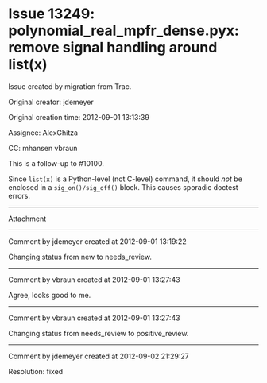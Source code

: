 # Issue 13249: polynomial_real_mpfr_dense.pyx: remove signal handling around list(x)

Issue created by migration from Trac.

Original creator: jdemeyer

Original creation time: 2012-09-01 13:13:39

Assignee: AlexGhitza

CC:  mhansen vbraun

This is a follow-up to #10100.

Since `list(x)` is a Python-level (not C-level) command, it should _not_ be enclosed in a `sig_on()/sig_off()` block.  This causes sporadic doctest errors.


---

Attachment


---

Comment by jdemeyer created at 2012-09-01 13:19:22

Changing status from new to needs_review.


---

Comment by vbraun created at 2012-09-01 13:27:43

Agree, looks good to me.


---

Comment by vbraun created at 2012-09-01 13:27:43

Changing status from needs_review to positive_review.


---

Comment by jdemeyer created at 2012-09-02 21:29:27

Resolution: fixed
